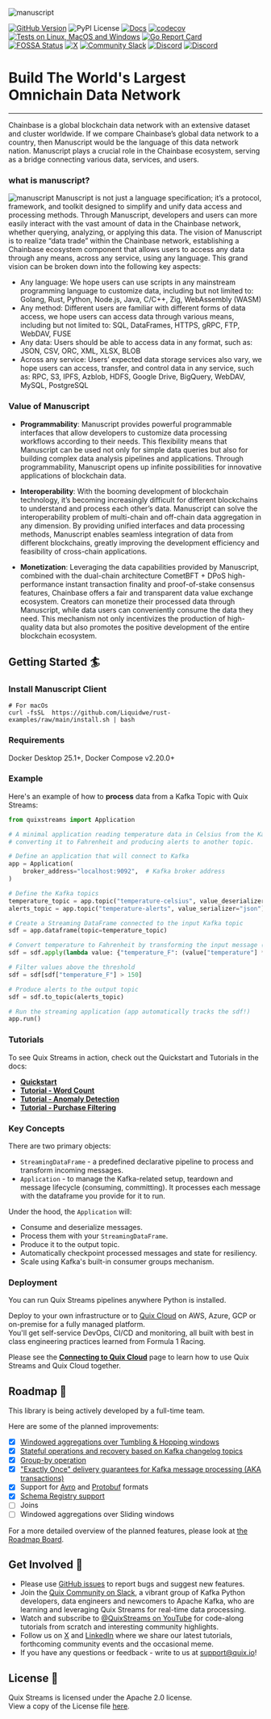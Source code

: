 ![manuscript](./images/manuscript_logo.jpeg)

[![GitHub Version](https://img.shields.io/github/tag-pre/Liquidwe/rust-examples?label=Version&color=D4B68C)](https://github.com/chainbase-labs/manuscript-core/releases)
![PyPI License](https://img.shields.io/pypi/l/quixstreams?label=Licence&color=D4B68C)
[![Docs](https://img.shields.io/badge/docs-chainbase.com-0345b2?label=Docs&color=D4B68C)](https://docs.chainbase.com/core-concepts/manuscript/overview#core-values-and-capabilities-of-manuscript)
<a href="https://codecov.io/gh/kool-dev/kool"><img src="https://codecov.io/gh/kool-dev/kool/branch/main/graph/badge.svg" alt="codecov"></a>
[![Tests on Linux, MacOS and Windows](https://github.com/gohugoio/hugo/workflows/Test/badge.svg)](https://github.com)
[![Go Report Card](https://goreportcard.com/badge/github.com/gohugoio/hugo)](https://goreportcard.com)\
[![FOSSA Status](https://app.fossa.com/api/projects/git%2Bgithub.com%2Fkubescape%2Fkubescape.svg?type=shield&issueType=license)](https://app.fossa.com/projects/git%2Bgithub.com%2Fkubescape%2Fkubescape?ref=badge_shield&issueType=license)
[![X](https://img.shields.io/twitter/url?&color=D4B68C&label=&style=social&url=https%3A%2F%2Fx.com%2FchainbaseHQ)](https://x.com/chainbaseHQ)
[![Community Slack](https://img.shields.io/badge/Community%20Slack-blueviolet?logo=slack)](https://join.slack.com/share/enQtNzc4NDI3Mzk2Njg3MS1hZjdhOGY0ZTU5ODk3ZmY0NDAzN2JiY2YxMjNmOTY5NmEwNWNhMDhiMWE0M2I1ZDc2YzI1NDQ3ZDhhMWQ4Zjg0?cdn_fallback=1)
[![Discord](https://img.shields.io/badge/Chainbase-0345b2?logo=Discord)](https://discord.gg/YnAavwwR)
[![Discord](https://img.shields.io/badge/Chainbase-0345b2?logo=Telegram)](https://te.me/ChainbaseNetwork)

# Build The World's Largest Omnichain Data Network
---
Chainbase is a global blockchain data network with an extensive dataset and cluster worldwide. If we compare Chainbase’s global data network to a country, then Manuscript would be the language of this data network nation. Manuscript plays a crucial role in the Chainbase ecosystem, serving as a bridge connecting various data, services, and users.
### what is manuscript?
![manuscript](./images/manuscript_pipeline.png)
Manuscript is not just a language specification; it’s a protocol, framework, and toolkit designed to simplify and unify data access and processing methods. Through Manuscript, developers and users can more easily interact with the vast amount of data in the Chainbase network, whether querying, analyzing, or applying this data.
The vision of Manuscript is to realize “data trade” within the Chainbase network, establishing a Chainbase ecosystem component that allows users to access any data through any means, across any service, using any language. This grand vision can be broken down into the following key aspects:

- Any language: We hope users can use scripts in any mainstream programming language to customize data, including but not limited to: Golang, Rust, Python, Node.js, Java, C/C++, Zig, WebAssembly (WASM)
- Any method: Different users are familiar with different forms of data access, we hope users can access data through various means, including but not limited to: SQL, DataFrames, HTTPS, gRPC, FTP, WebDAV, FUSE
- Any data: Users should be able to access data in any format, such as: JSON, CSV, ORC, XML, XLSX, BLOB
- Across any service: Users’ expected data storage services also vary, we hope users can access, transfer, and control data in any service, such as: RPC, S3, IPFS, Azblob, HDFS, Google Drive, BigQuery, WebDAV, MySQL, PostgreSQL
### Value of Manuscript
- **Programmability**: Manuscript provides powerful programmable interfaces that allow developers to customize data processing workflows according to their needs. This flexibility means that Manuscript can be used not only for simple data queries but also for building complex data analysis pipelines and applications. Through programmability, Manuscript opens up infinite possibilities for innovative applications of blockchain data.

- **Interoperability**: With the booming development of blockchain technology, it’s becoming increasingly difficult for different blockchains to understand and process each other’s data. Manuscript can solve the interoperability problem of multi-chain and off-chain data aggregation in any dimension. By providing unified interfaces and data processing methods, Manuscript enables seamless integration of data from different blockchains, greatly improving the development efficiency and feasibility of cross-chain applications.

- **Monetization**: Leveraging the data capabilities provided by Manuscript, combined with the dual-chain architecture CometBFT + DPoS high-performance instant transaction finality and proof-of-stake consensus features, Chainbase offers a fair and transparent data value exchange ecosystem. Creators can monetize their processed data through Manuscript, while data users can conveniently consume the data they need. This mechanism not only incentivizes the production of high-quality data but also promotes the positive development of the entire blockchain ecosystem.

## Getting Started 🏄
### Install Manuscript Client
```shell
# For macOs
curl -fsSL  https://github.com/Liquidwe/rust-examples/raw/main/install.sh | bash
```
### Requirements
Docker Desktop 25.1+, Docker Compose v2.20.0+

### Example

Here's an example of how to <b>process</b> data from a Kafka Topic with Quix Streams:

```python
from quixstreams import Application

# A minimal application reading temperature data in Celsius from the Kafka topic,
# converting it to Fahrenheit and producing alerts to another topic.

# Define an application that will connect to Kafka
app = Application(
    broker_address="localhost:9092",  # Kafka broker address
)

# Define the Kafka topics
temperature_topic = app.topic("temperature-celsius", value_deserializer="json")
alerts_topic = app.topic("temperature-alerts", value_serializer="json")

# Create a Streaming DataFrame connected to the input Kafka topic
sdf = app.dataframe(topic=temperature_topic)

# Convert temperature to Fahrenheit by transforming the input message (with an anonymous or user-defined function)
sdf = sdf.apply(lambda value: {"temperature_F": (value["temperature"] * 9/5) + 32})

# Filter values above the threshold
sdf = sdf[sdf["temperature_F"] > 150]

# Produce alerts to the output topic
sdf = sdf.to_topic(alerts_topic)

# Run the streaming application (app automatically tracks the sdf!)
app.run()
```

### Tutorials

To see Quix Streams in action, check out the Quickstart and Tutorials in the docs:

- [**Quickstart**](https://quix.io/docs/quix-streams/quickstart.html)
- [**Tutorial - Word Count**](https://quix.io/docs/quix-streams/tutorials/word-count/tutorial.html)
- [**Tutorial - Anomaly Detection**](https://quix.io/docs/quix-streams/tutorials/anomaly-detection/tutorial.html)
- [**Tutorial - Purchase Filtering**](https://quix.io/docs/quix-streams/tutorials/purchase-filtering/tutorial.html)


### Key Concepts
There are two primary objects:
- `StreamingDataFrame` - a predefined declarative pipeline to process and transform incoming messages.
- `Application` - to manage the Kafka-related setup, teardown and message lifecycle (consuming, committing). It processes each message with the dataframe you provide for it to run.

Under the hood, the `Application` will:
- Consume and deserialize messages.
- Process them with your `StreamingDataFrame`.
- Produce it to the output topic.
- Automatically checkpoint processed messages and state for resiliency.
- Scale using Kafka's built-in consumer groups mechanism.


### Deployment
You can run Quix Streams pipelines anywhere Python is installed.

Deploy to your own infrastructure or to [Quix Cloud](https://quix.io/product) on AWS, Azure, GCP or on-premise for a fully managed platform.  
You'll get self-service DevOps, CI/CD and monitoring, all built with best in class engineering practices learned from Formula 1 Racing.

Please see the [**Connecting to Quix Cloud**](https://quix.io/docs/quix-streams/quix-platform.html) page
to learn how to use Quix Streams and Quix Cloud together.

## Roadmap 📍

This library is being actively developed by a full-time team.

Here are some of the planned improvements:

- [x] [Windowed aggregations over Tumbling & Hopping windows](https://quix.io/docs/quix-streams/v2-0-latest/windowing.html)
- [x] [Stateful operations and recovery based on Kafka changelog topics](https://quix.io/docs/quix-streams/advanced/stateful-processing.html)
- [x] [Group-by operation](https://quix.io/docs/quix-streams/groupby.html)
- [x] ["Exactly Once" delivery guarantees for Kafka message processing (AKA transactions)](https://quix.io/docs/quix-streams/configuration.html#processing-guarantees)
- [x] Support for [Avro](https://quix.io/docs/quix-streams/advanced/serialization.html#avro) and [Protobuf](https://quix.io/docs/quix-streams/advanced/serialization.html#protobuf) formats
- [x] [Schema Registry support](https://quix.io/docs/quix-streams/advanced/schema-registry.html)
- [ ] Joins
- [ ] Windowed aggregations over Sliding windows

For a more detailed overview of the planned features, please look at [the Roadmap Board](https://github.com/orgs/quixio/projects/1).

## Get Involved 🤝

- Please use [GitHub issues](https://github.com/quixio/quix-streams/issues) to report bugs and suggest new features.
- Join the [Quix Community on Slack](https://quix.io/slack-invite), a vibrant group of Kafka Python developers, data engineers and newcomers to Apache Kafka, who are learning and leveraging Quix Streams for real-time data processing.
- Watch and subscribe to [@QuixStreams on YouTube](https://www.youtube.com/@QuixStreams) for code-along tutorials from scratch and interesting community highlights.
- Follow us on [X](https://x.com/Quix_io) and [LinkedIn](https://www.linkedin.com/company/70925173) where we share our latest tutorials, forthcoming community events and the occasional meme.
- If you have any questions or feedback - write to us at support@quix.io!


## License 📗

Quix Streams is licensed under the Apache 2.0 license.  
View a copy of the License file [here](https://github.com/quixio/quix-streams/blob/main/LICENSE).
